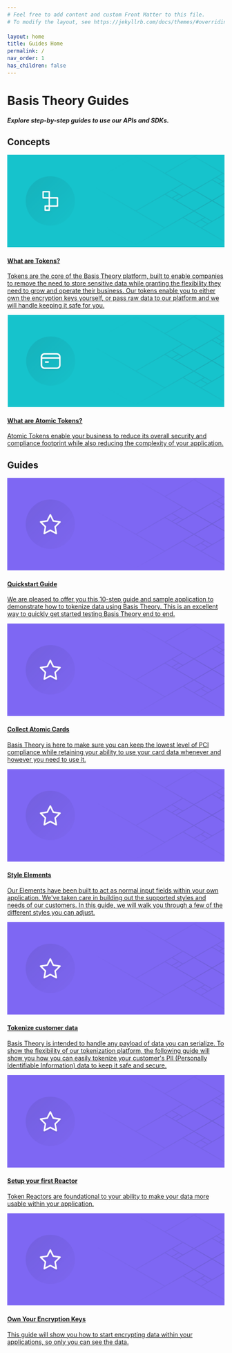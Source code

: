 ```yaml
---
# Feel free to add content and custom Front Matter to this file.
# To modify the layout, see https://jekyllrb.com/docs/themes/#overriding-theme-defaults

layout: home
title: Guides Home
permalink: /
nav_order: 1
has_children: false
---
```


<html>
    <head>
        <meta charset="utf-8">
        <title>Basis Theory Overview</title>
    </head>
    <body>
        <div id="header">
            <h1>Basis Theory Guides</h1>
            <h5>Explore step-by-step guides to use our APIs and SDKs.</h5>
        </div>
        <div id="container">
            <h2 class="no_toc">Concepts</h2>
            <div class="card-box card-box-concepts">
                <a href= "/concepts/what-are-tokens">
                    <div class="card">
                        <img src="./assets/images/card1.svg">
                        <div class="container">
                            <h4>What are Tokens?</h4>
                            <p>Tokens are the core of the Basis Theory platform, built to enable companies to remove the need to store sensitive data while granting the flexibility they need to grow and operate their business. Our tokens enable you to either own the encryption keys yourself, or pass raw data to our platform and we will handle keeping it safe for you.</p>
                        </div>
                    </div>
                </a>
                <a href= "/concepts/what-are-atomic-tokens">
                    <div class="card">
                        <img src="./assets/images/card2.svg">
                        <div class="container">
                            <h4>What are Atomic Tokens?</h4>
                            <p>Atomic Tokens enable your business to reduce its overall security and compliance footprint while also reducing the complexity of your application.</p>
                        </div>
                    </div>
                </a>
            </div>
            <h2 class="no_toc">Guides</h2>
            <div class="card-box">
                <a href="/guides/basis-theory-sample-app/">
                    <div class="card">
                        <img src="./assets/images/card4.svg">
                        <div class="container">
                            <h4>Quickstart Guide</h4>
                            <p>We are pleased to offer you this 10-step guide and sample application to demonstrate how to tokenize data using Basis Theory. This is an excellent way to quickly get started testing Basis Theory end to end.</p>
                        </div>
                    </div>
                </a>
                <a href="/guides/collect-atomic-cards-with-elements/">
                    <div class="card">
                        <img src="./assets/images/card4.svg">
                        <div class="container">
                            <h4>Collect Atomic Cards</h4>
                            <p>Basis Theory is here to make sure you can keep the lowest level of PCI compliance while retaining your ability to use your card data whenever and however you need to use it.</p>
                        </div>
                    </div>
                </a>
                <a href="/guides/style-elements-for-my-brand/">
                    <div class="card">
                        <img src="./assets/images/card4.svg">
                        <div class="container">
                            <h4>Style Elements</h4>
                            <p>Our Elements have been built to act as normal input fields within your own application. We've taken care in building out the supported styles and needs of our customers. In this guide, we will walk you through a few of the different styles you can adjust.</p>
                        </div>
                    </div>
                </a>
                <a href="/guides/tokenize-customer-data-in-browser/">
                    <div class="card">
                        <img src="./assets/images/card4.svg">
                        <div class="container">
                            <h4>Tokenize customer data</h4>
                            <p>Basis Theory is intended to handle any payload of data you can serialize. To show the flexibility of our tokenization platform, the following guide will show you how you can easily tokenize your customer's PII (Personally Identifiable Information) data to keep it safe and secure.</p>
                        </div>
                    </div>
                </a>
                <a href="/guides/setup-your-first-reactor/">
                    <div class="card">
                        <img src="./assets/images/card4.svg">
                        <div class="container">
                            <h4>Setup your first Reactor</h4>
                            <p>Token Reactors are foundational to your ability to make your data more usable within your application.</p>
                        </div>
                    </div>
                </a>
                <a href="/guides/own-your-encryption-keys/">
                    <div class="card">
                        <img src="./assets/images/card4.svg">
                        <div class="container">
                            <h4>Own Your Encryption Keys</h4>
                            <p>This guide will show you how to start encrypting data within your applications, so only you can see the data.</p>
                        </div>
                    </div>
                </a>
            </div>
        </div>
    </body>
</html>